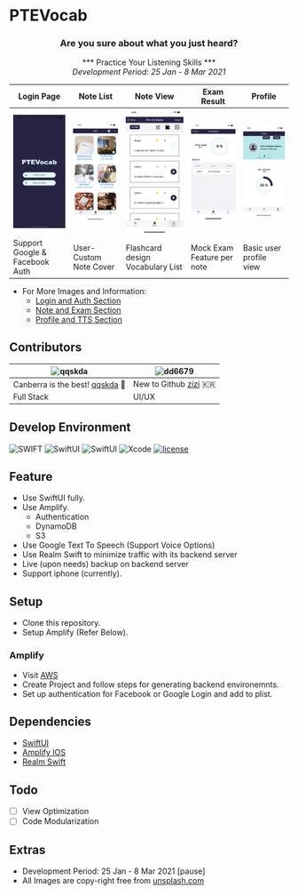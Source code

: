 # PTEVocab

<div align=center>

### Are you sure about what you just heard?
*** Practice Your Listening Skills *** <br>
_Development Period: 25 Jan - 8 Mar 2021_
</div>


| Login Page  |  Note List    | Note View   |  Exam Result    | Profile |
| ---------- | ------------- | -------------- | ------------------- | ----- |
| ![](/docs/images/login/main.png)  |  ![](/docs/images/note/columns.png)  | ![](/docs/images/note/play.png)  | ![](/docs/images/exam/result.png) | ![](/docs/images/exam/profileExam.png)  |
| Support Google & Facebook Auth | User-Custom Note Cover | Flashcard design Vocabulary List | Mock Exam Feature per note| Basic user profile view|

- For More Images and Information:
  - [Login and Auth Section](/PTEVocab-ios/Authentication/README.md)
  - [Note and Exam Section](/PTEVocab-ios/Notes/README.md)
  - [Profile and TTS Section](/PTEVocab-ios/User/README.md)

## Contributors

| ![qqskda](https://avatars.githubusercontent.com/u/27459480?s=460&u=1ddee5601cabb22d1ed5859157212a8b5650981b&v=4) | ![dd6679](https://avatars.githubusercontent.com/u/35446851?s=460&v=4)
| ------------------------------------------------------------ | ------------------------------------------------------------
| Canberra is the best! [qqskda](https://github.com/qqskda) 🦘      | New to Github [zizi](https://github.com/dd6679) 🇰🇷 |
| Full Stack                                 | UI/UX                                |


## Develop Environment

![SWIFT](https://img.shields.io/static/v1?style=for-the-badge&logo=swift&message=SWIFT5&label=&color=FA7343&labelColor=000000) ![SwiftUI](https://img.shields.io/badge/use-swiftui-blue.svg?style=for-the-badge) ![SwiftUI](https://img.shields.io/badge/use-Amplify_ios-orange.svg?style=for-the-badge) ![Xcode](https://img.shields.io/badge/Xcode-12.4-blue.svg?style=for-the-badge) [![license](https://img.shields.io/github/license/sgr-ksmt/FireTodo.svg?style=for-the-badge)](https://github.com/sgr-ksmt/FireTodo/blob/master/LICENSE)

## Feature

- Use SwiftUI fully.
- Use Amplify.
  - Authentication
  - DynamoDB
  - S3
- Use Google Text To Speech (Support Voice Options)
- Use Realm Swift to minimize traffic with its backend server
- Live (upon needs) backup on backend server
- Support iphone (currently).

## Setup

- Clone this repository.
- Setup Amplify (Refer Below).

### Amplify

- Visit [AWS](https://aws.amazon.com/getting-started/hands-on/build-ios-app-amplify/)
- Create Project and follow steps for generating backend environemnts.
- Set up authentication for Facebook or Google Login and add to plist.

## Dependencies

- [SwiftUI](https://developer.apple.com/xcode/swiftui/)
- [Amplify IOS](https://github.com/aws-amplify/amplify-ios)
- [Realm Swift](https://github.com/realm/realm-cocoa)

## Todo
 - [ ] View Optimization
 - [ ] Code Modularization

## Extras
 - Development Period: 25 Jan - 8 Mar 2021 [pause]
 - All Images are copy-right free from [unsplash.com](https://unsplash.com/)
